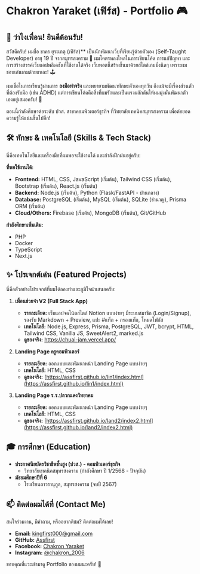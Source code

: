 # Chakron Yaraket (เฟิร์ส) - Portfolio 🎮

## 👋 ว่าไงเพื่อน! ยินดีต้อนรับ!

สวัสดีครับ! ผมชื่อ ชาคร ยุระเกตุ (เฟิร์ส)** เป็นนักพัฒนาเว็บที่เรียนรู้ด้วยตัวเอง (Self-Taught Developer) อายุ 19 ปี จากสมุทรสงคราม 🌊 ผมโคตรหลงใหลในการเขียนโค้ด การแก้ปัญหา และการสร้างสรรค์เว็บแอปพลิเคชันที่ใช้งานได้จริง เว็บพอตนี้สร้างขึ้นมาด้วยสไตล์เกมมิ่งนิดๆ เพราะผมชอบเล่นเกมด้วยแหละ! 🕹️

ผมเชื่อในการเรียนรู้ผ่านการ **ลงมือทำจริง** และพยายามพัฒนาทักษะตัวเองทุกวัน ถึงแม้จะมีเรื่องส่วนตัวที่ต้องรับมือ (เช่น ADHD) แต่การเขียนโค้ดคือสิ่งที่ผมรักและเป็นแรงผลักดันให้ผมมุ่งมั่นพัฒนาตัวเองอยู่เสมอครับ! 💪

ตอนนี้กำลังศึกษาต่อระดับ ปวส. สาขาคอมพิวเตอร์ธุรกิจ ที่วิทยาลัยเทคนิคสมุทรสงคราม เพื่อต่อยอดความรู้ให้แน่นขึ้นไปอีก!

## 🛠️ ทักษะ & เทคโนโลยี (Skills & Tech Stack)

นี่คือเทคโนโลยีและเครื่องมือที่ผมพอจะใช้งานได้ และกำลังฝึกฝนอยู่ครับ:

**ที่พอใช้งานได้:**
* **Frontend:** HTML, CSS, JavaScript (เริ่มต้น), Tailwind CSS (เริ่มต้น), Bootstrap (เริ่มต้น), React.js (เริ่มต้น)
* **Backend:** Node.js (เริ่มต้น), Python (Flask/FastAPI - ปานกลาง)
* **Database:** PostgreSQL (เริ่มต้น), MySQL (เริ่มต้น), SQLite (ชำนาญ), Prisma ORM (เริ่มต้น)
* **Cloud/Others:** Firebase (เริ่มต้น), MongoDB (เริ่มต้น), Git/GitHub

**กำลังศึกษาเพิ่มเติม:**
* PHP
* Docker
* TypeScript
* Next.js

## ✨ โปรเจกต์เด่น (Featured Projects)

นี่คือตัวอย่างโปรเจกต์ที่ผมได้ลองทำและภูมิใจนำเสนอครับ:

1.  **เพื่อนช่วยจำ V2 (Full Stack App)**
    * **รายละเอียด:** เว็บแอปจดโน้ตสไตล์ Notion แบบง่ายๆ มีระบบสมาชิก (Login/Signup), รองรับ Markdown + Preview, แปะ #แท็ก + กรองแท็ก, โหมดโฟกัส
    * **เทคโนโลยี:** Node.js, Express, Prisma, PostgreSQL, JWT, bcrypt, HTML, Tailwind CSS, Vanilla JS, SweetAlert2, marked.js
    * **ดูของจริง:** https://chuai-jam.vercel.app/
   

2.  **Landing Page ครูคอมพิวเตอร์**
    * **รายละเอียด:** ออกแบบและพัฒนาหน้า Landing Page แบบง่ายๆ
    * **เทคโนโลยี:** HTML, CSS
    * **ดูของจริง:** [https://assfirst.github.io/lin1/index.html](https://assfirst.github.io/lin1/index.html)
   

3.  **Landing Page ร.ร.ปลวกแดงวิทยาคม**
    * **รายละเอียด:** ออกแบบและพัฒนาหน้า Landing Page แบบง่ายๆ
    * **เทคโนโลยี:** HTML, CSS
    * **ดูของจริง:** [https://assfirst.github.io/land2/index2.html](https://assfirst.github.io/land2/index2.html)




## 🎓 การศึกษา (Education)

* **ประกาศนียบัตรวิชาชีพชั้นสูง (ปวส.) - คอมพิวเตอร์ธุรกิจ**
    * วิทยาลัยเทคนิคสมุทรสงคราม (กำลังศึกษา ปี 1/2568 - ปัจจุบัน)
* **มัธยมศึกษาปีที่ 6**
    * โรงเรียนถาวรานุกูล, สมุทรสงคราม (จบปี 2567)

## 📫 ติดต่อผมได้ที่ (Contact Me)

สนใจร่วมงาน, มีคำถาม, หรืออยากติชม? ติดต่อผมได้เลย!

* **Email:** kingfirst000@gmail.com
* **GitHub:** [Assfirst](https://github.com/Assfirst)
* **Facebook:** [Chakron Yaraket](https://www.facebook.com/chakron2006)
* **Instagram:** [@chakron_2006](https://instagram.com/chakron_2006)




ขอบคุณที่แวะเข้ามาดู Portfolio ของผมนะครับ! 🙏


